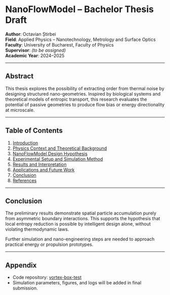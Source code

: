# NanoFlowModel – Bachelor Thesis Draft

**Author**: Octavian Știrbei  
**Field**: Applied Physics – Nanotechnology, Metrology and Surface Optics  
**Faculty**: University of Bucharest, Faculty of Physics  
**Supervisor**: _(to be assigned)_  
**Academic Year**: 2024–2025

---

## Abstract

This thesis explores the possibility of extracting order from thermal noise by designing structured nano-geometries. Inspired by biological systems and theoretical models of entropic transport, this research evaluates the potential of passive geometries to produce flow bias or energy directionality at microscale.

---

## Table of Contents

1. [Introduction](docs/00_introduction.md)
2. [Physics Context and Theoretical Background](docs/01_physics_context.md)
3. [NanoFlowModel Design Hypothesis](README.md)
4. [Experimental Setup and Simulation Method](docs/02_experiment_log.md)
5. [Results and Interpretation](docs/03_results.md)
6. [Applications and Future Work](docs/04_future_plans.md)
7. [Conclusion](#conclusion)
8. [References](references/papers.md)

---

## Conclusion

The preliminary results demonstrate spatial particle accumulation purely from asymmetric boundary interactions. This supports the hypothesis that local entropy reduction is possible by intelligent design alone, without violating thermodynamic laws.

Further simulation and nano-engineering steps are needed to approach practical energy or propulsion prototypes.

---

## Appendix

- Code repository: [vortex-box-test](https://github.com/yourusername/vortex-box-test)
- Simulation parameters, figures, and logs will be added in final submission.
